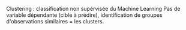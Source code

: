 Clustering : classification non supérvisée du Machine Learning
Pas de variable dépendante (cible à prédire), identification de groupes d'observations similaires = les clusters.
